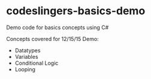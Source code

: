 # codeslingers-basics-demo

Demo code for basics concepts using C#

Concepts covered for 12/15/15 Demo:
* Datatypes
* Variables
* Conditional Logic
* Looping
